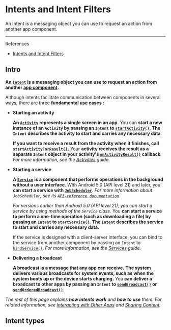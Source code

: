 # Intents and Intent Filters

An Intent is a messaging object you can use to request an action from another app component.

---

References

- [Intents and Intent Filters](https://developer.android.com/guide/components/intents-filters)

## Intro

**An [`Intent`](https://developer.android.com/reference/android/content/Intent) is a messaging object you can use to request an action from another [app component](https://developer.android.com/guide/components/fundamentals#Components).**

Although intents facilitate communication between components in several ways, there are three **fundamental use cases** :

-   **Starting an activity**

    **An [`Activity`](https://developer.android.com/reference/android/app/Activity) represents a single screen in an app**.
    You can **start a new instance of an `Activity` by passing an `Intent` to [`startActivity()`](https://developer.android.com/reference/android/content/Context#startActivity(android.content.Intent))**.
    **The `Intent` describes the activity to start and carries any necessary data**.

    **If you want to receive a result from the activity when it finishes, call [`startActivityForResult()`](https://developer.android.com/reference/android/app/Activity#startActivityForResult(android.content.Intent,%20int)).**
    Your **activity receives the result as a separate `Intent` object in your activity's [`onActivityResult()`](https://developer.android.com/reference/android/app/Activity#onActivityResult(int,%20int,%20android.content.Intent)) callback**.
    _For more information, see the [Activities](https://developer.android.com/guide/components/activities) guide._

-   **Starting a service**

    **A [`Service`](https://developer.android.com/reference/android/app/Service) is a component that performs operations in the background without a user interface.**
    With Android 5.0 (API level 21) and later, you **can start a service with [`JobScheduler`](https://developer.android.com/reference/android/app/job/JobScheduler)**.
    _For more information about `JobScheduler`, see its [`API-reference documentation`](https://developer.android.com/reference/android/app/job/JobScheduler)._

    _For versions earlier than Android 5.0 (API level 21), you can start a service by using methods of the `Service` class._
    You **can start a service to perform a one-time operation (such as downloading a file) by passing an `Intent` to [`startService()`](https://developer.android.com/reference/android/content/Context#startService(android.content.Intent))**.
    **The `Intent` describes the service to start and carries any necessary data.**

    If the service is designed with a client-server interface, you can bind to the service from another component by passing an `Intent` to [`bindService()`](https://developer.android.com/reference/android/content/Context#bindService(android.content.Intent,%20android.content.ServiceConnection,%20int)).
    _For more information, see the [Services](https://developer.android.com/guide/components/services) guide._

-   **Delivering a broadcast**

    **A broadcast is a message that any app can receive.**
    **The system delivers various broadcasts for system events, such as when the system boots up or the device starts charging.**
    You **can deliver a broadcast to other apps by passing an `Intent` to [`sendBroadcast()`](https://developer.android.com/reference/android/content/Context#sendBroadcast(android.content.Intent)) or [`sendOrderedBroadcast()`](https://developer.android.com/reference/android/content/Context#sendOrderedBroadcast(android.content.Intent,%20java.lang.String))**.

_The rest of this page explains **how intents work** and **how to use** them._
_For related information, see [Interacting with Other Apps](https://developer.android.com/training/basics/intents) and [Sharing Content](https://developer.android.com/training/sharing)._

## Intent types
